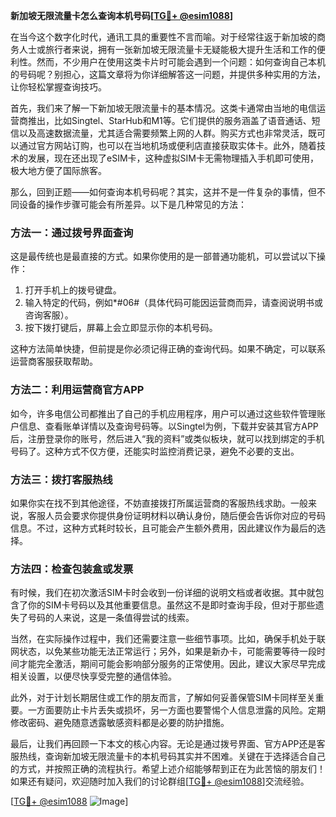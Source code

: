 **新加坡无限流量卡怎么查询本机号码[[TG💪+ @esim1088](https://t.me/s/esim1088)]**

在当今这个数字化时代，通讯工具的重要性不言而喻。对于经常往返于新加坡的商务人士或旅行者来说，拥有一张新加坡无限流量卡无疑能极大提升生活和工作的便利性。然而，不少用户在使用这类卡片时可能会遇到一个问题：如何查询自己本机的号码呢？别担心，这篇文章将为你详细解答这一问题，并提供多种实用的方法，让你轻松掌握查询技巧。

首先，我们来了解一下新加坡无限流量卡的基本情况。这类卡通常由当地的电信运营商推出，比如Singtel、StarHub和M1等。它们提供的服务涵盖了语音通话、短信以及高速数据流量，尤其适合需要频繁上网的人群。购买方式也非常灵活，既可以通过官方网站订购，也可以在当地机场或便利店直接获取实体卡。此外，随着技术的发展，现在还出现了eSIM卡，这种虚拟SIM卡无需物理插入手机即可使用，极大地方便了国际旅客。

那么，回到正题——如何查询本机号码呢？其实，这并不是一件复杂的事情，但不同设备的操作步骤可能会有所差异。以下是几种常见的方法：

### 方法一：通过拨号界面查询

这是最传统也是最直接的方式。如果你使用的是一部普通功能机，可以尝试以下操作：
1. 打开手机上的拨号键盘。
2. 输入特定的代码，例如*#06#（具体代码可能因运营商而异，请查阅说明书或咨询客服）。
3. 按下拨打键后，屏幕上会立即显示你的本机号码。

这种方法简单快捷，但前提是你必须记得正确的查询代码。如果不确定，可以联系运营商客服获取帮助。

### 方法二：利用运营商官方APP

如今，许多电信公司都推出了自己的手机应用程序，用户可以通过这些软件管理账户信息、查看账单详情以及查询号码等。以Singtel为例，下载并安装其官方APP后，注册登录你的账号，然后进入“我的资料”或类似板块，就可以找到绑定的手机号码了。这种方式不仅方便，还能实时监控消费记录，避免不必要的支出。

### 方法三：拨打客服热线

如果你实在找不到其他途径，不妨直接拨打所属运营商的客服热线求助。一般来说，客服人员会要求你提供身份证明材料以确认身份，随后便会告诉你对应的号码信息。不过，这种方式耗时较长，且可能会产生额外费用，因此建议作为最后的选择。

### 方法四：检查包装盒或发票

有时候，我们在初次激活SIM卡时会收到一份详细的说明文档或者收据。其中就包含了你的SIM卡号码以及其他重要信息。虽然这不是即时查询手段，但对于那些遗失了号码的人来说，这是一条值得尝试的线索。

当然，在实际操作过程中，我们还需要注意一些细节事项。比如，确保手机处于联网状态，以免某些功能无法正常运行；另外，如果是新办卡，可能需要等待一段时间才能完全激活，期间可能会影响部分服务的正常使用。因此，建议大家尽早完成相关设置，以便尽快享受完整的通信体验。

此外，对于计划长期居住或工作的朋友而言，了解如何妥善保管SIM卡同样至关重要。一方面要防止卡片丢失或损坏，另一方面也要警惕个人信息泄露的风险。定期修改密码、避免随意透露敏感资料都是必要的防护措施。

最后，让我们再回顾一下本文的核心内容。无论是通过拨号界面、官方APP还是客服热线，查询新加坡无限流量卡的本机号码其实并不困难。关键在于选择适合自己的方式，并按照正确的流程执行。希望上述介绍能够帮到正在为此苦恼的朋友们！如果还有疑问，欢迎随时加入我们的讨论群组[[TG💪+ @esim1088](https://t.me/s/esim1088)]交流经验。

[[TG💪+ @esim1088](https://t.me/s/esim1088) ![Image](https://i.postimg.cc/4NQfJmqS/Snipaste-2025-05-13-00-14-12.png)]